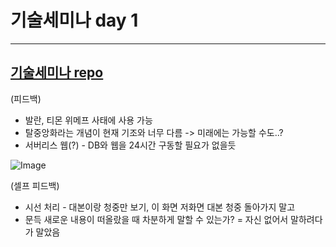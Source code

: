# 기술세미나 day 1

***

## [기술세미나 repo](https://github.com/weonyee/smartcontract_seminar.git)

(피드백)
- 발란, 티몬 위메프 사태에 사용 가능
- 탈중앙화라는 개념이 현재 기조와 너무 다름 -> 미래에는 가능할 수도..?
- 서버리스 웹(?) - DB와 웹을 24시간 구동할 필요가 없을듯

![Image](https://github.com/user-attachments/assets/229d7dc3-b869-4c92-b952-80c68c979e3c)

(셀프 피드백)
- 시선 처리 - 대본이랑 청중만 보기, 이 화면 저화면 대본 청중 돌아가지 말고
- 문득 새로운 내용이 떠올랐을 때 차분하게 말할 수 있는가? = 자신 없어서 말하려다가 말았음
